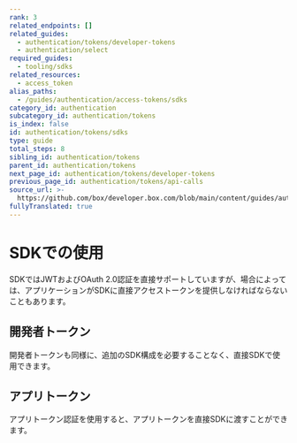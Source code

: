 ```yaml
---
rank: 3
related_endpoints: []
related_guides:
  - authentication/tokens/developer-tokens
  - authentication/select
required_guides:
  - tooling/sdks
related_resources:
  - access_token
alias_paths:
  - /guides/authentication/access-tokens/sdks
category_id: authentication
subcategory_id: authentication/tokens
is_index: false
id: authentication/tokens/sdks
type: guide
total_steps: 8
sibling_id: authentication/tokens
parent_id: authentication/tokens
next_page_id: authentication/tokens/developer-tokens
previous_page_id: authentication/tokens/api-calls
source_url: >-
  https://github.com/box/developer.box.com/blob/main/content/guides/authentication/tokens/sdks.md
fullyTranslated: true
---
```

# SDKでの使用

SDKではJWTおよびOAuth 2.0認証を直接サポートしていますが、場合によっては、アプリケーションがSDKに直接アクセストークンを提供しなければならないこともあります。

<Samples id="x_auth" variant="init_with_access_and_refresh_token">

</Samples>

## 開発者トークン

開発者トークンも同様に、追加のSDK構成を必要することなく、直接SDKで使用できます。

<Samples id="x_auth" variant="init_with_dev_token">

</Samples>

## アプリトークン

アプリトークン認証を使用すると、アプリトークンを直接SDKに渡すことができます。

<Samples id="x_auth" variant="init_with_app_token">

</Samples>